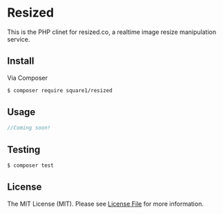 # Resized

This is the PHP clinet for resized.co, a realtime image resize manipulation service.

## Install

Via Composer

``` bash
$ composer require square1/resized
```

## Usage

``` php
//Coming soon!
```

## Testing

``` bash
$ composer test
```

## License

The MIT License (MIT). Please see [License File](LICENSE.md) for more information.
